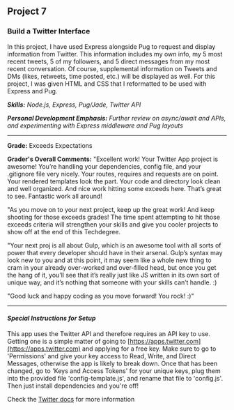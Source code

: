 ## Project 7
### Build a Twitter Interface

In this project, I have used Express alongside Pug to request and display information from Twitter. This information includes my own info, my 5 most recent tweets, 5 of my followers, and 5 direct messages from my most recent conversation. Of course, supplemental information on Tweets and DMs (likes, retweets, time posted, etc.) will be displayed as well. For this project, I was given HTML and CSS that I reformatted to be used with Express and Pug.

*__Skills:__ Node.js, Express, Pug/Jade, Twitter API*

*__Personal Development Emphasis:__ Further review on async/await and APIs, and experimenting with Express middleware and Pug layouts*

---

__Grade:__ Exceeds Expectations

__Grader's Overall Comments:__ "Excellent work! Your Twitter App project is awesome! You’re handling your dependencies, config file, and your .gitignore file very nicely. Your routes, requires and requests are on point. Your rendered templates look the part. Your code and directory look clean and well organized. And nice work hitting some exceeds here. That’s great to see. Fantastic work all around!

"As you move on to your next project, keep up the great work! And keep shooting for those exceeds grades! The time spent attempting to hit those exceeds criteria will strengthen your skills and give you cooler projects to show off at the end of this Techdegree.

"Your next proj is all about Gulp, which is an awesome tool with all sorts of power that every developer should have in their arsenal. Gulp’s syntax may look new to you and at this point, it may seem like a whole new thing to cram in your already over-worked and over-filled head, but once you get the hang of it, you’ll see that it’s really just like JS written in its own sort of unique way, and it’s nothing that someone with your skills can’t handle. :)

"Good luck and happy coding as you move forward! You rock! :)"

---

#### _Special Instructions for Setup_

This app uses the Twitter API and therefore requires an API key to use. Getting one is a simple matter of going to [https://apps.twitter.com](https://apps.twitter.com) and applying for a free key. Make sure to go to 'Permissions' and give your key access to Read, Write, and Direct Messages, otherwise the app is likely to break down. Once that has been changed, go to 'Keys and Access Tokens' for your unique keys, plug them into the provided file 'config-template.js', and rename that file to 'config.js'. Then just install dependencies and you're off!

Check the [Twitter docs](https://developer.twitter.com/en/docs/basics/getting-started) for more information
